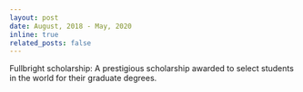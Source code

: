 ```yaml
---
layout: post
date: August, 2018 - May, 2020
inline: true
related_posts: false
---
```


Fullbright scholarship: A prestigious scholarship awarded to select students in the world for their graduate degrees.
